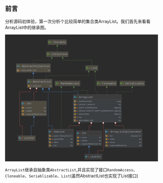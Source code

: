 ## 前言

分析源码初体验，第一次分析个比较简单的集合类ArrayList。我们首先来看看ArrayList中的继承图。

![ArrayList继承图](images/arrayList-hierarchy.png)

`ArrayList`继承自抽象类`AbstractList`,并且实现了接口`RandomAccess`、`Cloneable`、`Seriablizable`、`List`(虽然AbstractList也实现了List接口)